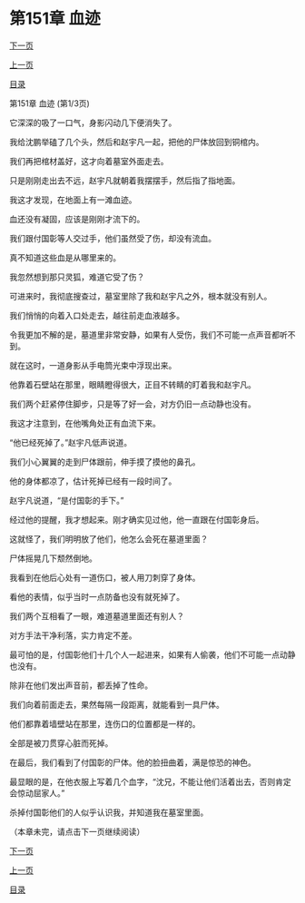 <h1>第151章    血迹</h1>
            <div><p><a href="./0451_%E7%AC%AC151%E7%AB%A0_%E8%A1%80%E8%BF%B9.md">下一页</a></p><p><a href="./0449_%E7%AC%AC150%E7%AB%A0_%E9%AC%BC%E9%9D%A2%E7%9B%9F.md">上一页</a></p><p><a href="../">目录</a></p></div>
            <div><p>第151章    血迹 (第1/3页)</p><p>它深深的吸了一口气，身影闪动几下便消失了。</p><p>我给沈鹏举磕了几个头，然后和赵宇凡一起，把他的尸体放回到铜棺内。</p><p>我们再把棺材盖好，这才向着墓室外面走去。</p><p>只是刚刚走出去不远，赵宇凡就朝着我摆摆手，然后指了指地面。</p><p>我这才发现，在地面上有一滩血迹。</p><p>血还没有凝固，应该是刚刚才流下的。</p><p>我们跟付国彰等人交过手，他们虽然受了伤，却没有流血。</p><p>真不知道这些血是从哪里来的。</p><p>我忽然想到那只灵狐，难道它受了伤？</p><p>可进来时，我彻底搜查过，墓室里除了我和赵宇凡之外，根本就没有别人。</p><p>我们悄悄的向着入口处走去，越往前走血液越多。</p><p>令我更加不解的是，墓道里非常安静，如果有人受伤，我们不可能一点声音都听不到。</p><p>就在这时，一道身影从手电筒光束中浮现出来。</p><p>他靠着石壁站在那里，眼睛瞪得很大，正目不转睛的盯着我和赵宇凡。</p><p>我们两个赶紧停住脚步，只是等了好一会，对方仍旧一点动静也没有。</p><p>我这才注意到，在他嘴角处正有血流下来。</p><p>“他已经死掉了。”赵宇凡低声说道。</p><p>我们小心翼翼的走到尸体跟前，伸手摸了摸他的鼻孔。</p><p>他的身体都凉了，估计死掉已经有一段时间了。</p><p>赵宇凡说道，“是付国彰的手下。”</p><p>经过他的提醒，我才想起来。刚才确实见过他，他一直跟在付国彰身后。</p><p>这就怪了，我们明明放了他们，他怎么会死在墓道里面？</p><p>尸体摇晃几下颓然倒地。</p><p>我看到在他后心处有一道伤口，被人用刀刺穿了身体。</p><p>看他的表情，似乎当时一点防备也没有就死掉了。</p><p>我们两个互相看了一眼，难道墓道里面还有别人？</p><p>对方手法干净利落，实力肯定不差。</p><p>最可怕的是，付国彰他们十几个人一起进来，如果有人偷袭，他们不可能一点动静也没有。</p><p>除非在他们发出声音前，都丢掉了性命。</p><p>我们向着前面走去，果然每隔一段距离，就能看到一具尸体。</p><p>他们都靠着墙壁站在那里，连伤口的位置都是一样的。</p><p>全部是被刀贯穿心脏而死掉。</p><p>在最后，我们看到了付国彰的尸体。他的脸扭曲着，满是惊恐的神色。</p><p>最显眼的是，在他衣服上写着几个血字，“沈兄，不能让他们活着出去，否则肯定会惊动屈家人。”</p><p>杀掉付国彰他们的人似乎认识我，并知道我在墓室里面。</p><p>（本章未完，请点击下一页继续阅读）</p></div>
            <div><p><a href="./0451_%E7%AC%AC151%E7%AB%A0_%E8%A1%80%E8%BF%B9.md">下一页</a></p><p><a href="./0449_%E7%AC%AC150%E7%AB%A0_%E9%AC%BC%E9%9D%A2%E7%9B%9F.md">上一页</a></p><p><a href="../">目录</a></p></div>